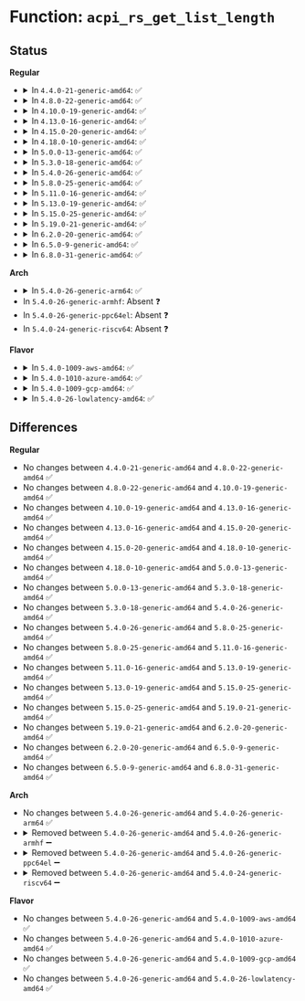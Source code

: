 # Function: <code>acpi_rs_get_list_length</code>

## Status
<b>Regular</b>
<ul>
<li>
<details>
<summary>In <code>4.4.0-21-generic-amd64</code>: ✅</summary>

```c
acpi_status acpi_rs_get_list_length(u8 * aml_buffer, u32 aml_buffer_length, acpi_size * size_needed)
```

```json
{
  "name": "acpi_rs_get_list_length",
  "collision_type": "Unique Global",
  "inline_type": "No",
  "funcs": [
    {
      "addr": 18446744071583705466,
      "name": "acpi_rs_get_list_length",
      "external": true,
      "loc": "drivers/acpi/acpica/rscalc.c:397",
      "file": "drivers/acpi/acpica/rscalc.c",
      "inline": "seen, unknown",
      "caller_inline": [],
      "caller_func": [
        "drivers/acpi/acpica/rscreate.c:acpi_buffer_to_resource",
        "drivers/acpi/acpica/rscreate.c:acpi_rs_create_resource_list"
      ]
    }
  ],
  "symbols": [
    {
      "addr": 18446744071583705466,
      "name": "acpi_rs_get_list_length",
      "section": ".text",
      "bind": "STB_GLOBAL",
      "size": 504
    }
  ]
}
```
</details>
</li>
<li>
<details>
<summary>In <code>4.8.0-22-generic-amd64</code>: ✅</summary>

```c
acpi_status acpi_rs_get_list_length(u8 * aml_buffer, u32 aml_buffer_length, acpi_size * size_needed)
```

```json
{
  "name": "acpi_rs_get_list_length",
  "collision_type": "Unique Global",
  "inline_type": "No",
  "funcs": [
    {
      "addr": 18446744071584029855,
      "name": "acpi_rs_get_list_length",
      "external": true,
      "loc": "drivers/acpi/acpica/rscalc.c:400",
      "file": "drivers/acpi/acpica/rscalc.c",
      "inline": "seen, unknown",
      "caller_inline": [],
      "caller_func": [
        "drivers/acpi/acpica/rscreate.c:acpi_rs_create_resource_list",
        "drivers/acpi/acpica/rscreate.c:acpi_buffer_to_resource"
      ]
    }
  ],
  "symbols": [
    {
      "addr": 18446744071584029855,
      "name": "acpi_rs_get_list_length",
      "section": ".text",
      "bind": "STB_GLOBAL",
      "size": 514
    }
  ]
}
```
</details>
</li>
<li>
<details>
<summary>In <code>4.10.0-19-generic-amd64</code>: ✅</summary>

```c
acpi_status acpi_rs_get_list_length(u8 * aml_buffer, u32 aml_buffer_length, acpi_size * size_needed)
```

```json
{
  "name": "acpi_rs_get_list_length",
  "collision_type": "Unique Global",
  "inline_type": "No",
  "funcs": [
    {
      "addr": 18446744071584172013,
      "name": "acpi_rs_get_list_length",
      "external": true,
      "loc": "drivers/acpi/acpica/rscalc.c:400",
      "file": "drivers/acpi/acpica/rscalc.c",
      "inline": "seen, unknown",
      "caller_inline": [],
      "caller_func": [
        "drivers/acpi/acpica/rscreate.c:acpi_rs_create_resource_list",
        "drivers/acpi/acpica/rscreate.c:acpi_buffer_to_resource"
      ]
    }
  ],
  "symbols": [
    {
      "addr": 18446744071584172013,
      "name": "acpi_rs_get_list_length",
      "section": ".text",
      "bind": "STB_GLOBAL",
      "size": 514
    }
  ]
}
```
</details>
</li>
<li>
<details>
<summary>In <code>4.13.0-16-generic-amd64</code>: ✅</summary>

```c
acpi_status acpi_rs_get_list_length(u8 * aml_buffer, u32 aml_buffer_length, acpi_size * size_needed)
```

```json
{
  "name": "acpi_rs_get_list_length",
  "collision_type": "Unique Global",
  "inline_type": "No",
  "funcs": [
    {
      "addr": 18446744071584239598,
      "name": "acpi_rs_get_list_length",
      "external": true,
      "loc": "drivers/acpi/acpica/rscalc.c:477",
      "file": "drivers/acpi/acpica/rscalc.c",
      "inline": "seen, unknown",
      "caller_inline": [],
      "caller_func": [
        "drivers/acpi/acpica/rscreate.c:acpi_rs_create_resource_list",
        "drivers/acpi/acpica/rscreate.c:acpi_buffer_to_resource"
      ]
    }
  ],
  "symbols": [
    {
      "addr": 18446744071584239598,
      "name": "acpi_rs_get_list_length",
      "section": ".text",
      "bind": "STB_GLOBAL",
      "size": 687
    }
  ]
}
```
</details>
</li>
<li>
<details>
<summary>In <code>4.15.0-20-generic-amd64</code>: ✅</summary>

```c
acpi_status acpi_rs_get_list_length(u8 * aml_buffer, u32 aml_buffer_length, acpi_size * size_needed)
```

```json
{
  "name": "acpi_rs_get_list_length",
  "collision_type": "Unique Global",
  "inline_type": "No",
  "funcs": [
    {
      "addr": 18446744071584591753,
      "name": "acpi_rs_get_list_length",
      "external": true,
      "loc": "drivers/acpi/acpica/rscalc.c:477",
      "file": "drivers/acpi/acpica/rscalc.c",
      "inline": "seen, unknown",
      "caller_inline": [],
      "caller_func": [
        "drivers/acpi/acpica/rscreate.c:acpi_rs_create_resource_list",
        "drivers/acpi/acpica/rscreate.c:acpi_buffer_to_resource"
      ]
    }
  ],
  "symbols": [
    {
      "addr": 18446744071584591753,
      "name": "acpi_rs_get_list_length",
      "section": ".text",
      "bind": "STB_GLOBAL",
      "size": 955
    }
  ]
}
```
</details>
</li>
<li>
<details>
<summary>In <code>4.18.0-10-generic-amd64</code>: ✅</summary>

```c
acpi_status acpi_rs_get_list_length(u8 * aml_buffer, u32 aml_buffer_length, acpi_size * size_needed)
```

```json
{
  "name": "acpi_rs_get_list_length",
  "collision_type": "Unique Global",
  "inline_type": "No",
  "funcs": [
    {
      "addr": 18446744071584817496,
      "name": "acpi_rs_get_list_length",
      "external": true,
      "loc": "drivers/acpi/acpica/rscalc.c:441",
      "file": "drivers/acpi/acpica/rscalc.c",
      "inline": "seen, unknown",
      "caller_inline": [],
      "caller_func": [
        "drivers/acpi/acpica/rscreate.c:acpi_rs_create_resource_list",
        "drivers/acpi/acpica/rscreate.c:acpi_buffer_to_resource"
      ]
    }
  ],
  "symbols": [
    {
      "addr": 18446744071584817496,
      "name": "acpi_rs_get_list_length",
      "section": ".text",
      "bind": "STB_GLOBAL",
      "size": 958
    }
  ]
}
```
</details>
</li>
<li>
<details>
<summary>In <code>5.0.0-13-generic-amd64</code>: ✅</summary>

```c
acpi_status acpi_rs_get_list_length(u8 * aml_buffer, u32 aml_buffer_length, acpi_size * size_needed)
```

```json
{
  "name": "acpi_rs_get_list_length",
  "collision_type": "Unique Global",
  "inline_type": "No",
  "funcs": [
    {
      "addr": 18446744071584920408,
      "name": "acpi_rs_get_list_length",
      "external": true,
      "loc": "drivers/acpi/acpica/rscalc.c:441",
      "file": "drivers/acpi/acpica/rscalc.c",
      "inline": "seen, unknown",
      "caller_inline": [],
      "caller_func": [
        "drivers/acpi/acpica/rscreate.c:acpi_rs_create_resource_list",
        "drivers/acpi/acpica/rscreate.c:acpi_buffer_to_resource"
      ]
    }
  ],
  "symbols": [
    {
      "addr": 18446744071584920408,
      "name": "acpi_rs_get_list_length",
      "section": ".text",
      "bind": "STB_GLOBAL",
      "size": 968
    }
  ]
}
```
</details>
</li>
<li>
<details>
<summary>In <code>5.3.0-18-generic-amd64</code>: ✅</summary>

```c
acpi_status acpi_rs_get_list_length(u8 * aml_buffer, u32 aml_buffer_length, acpi_size * size_needed)
```

```json
{
  "name": "acpi_rs_get_list_length",
  "collision_type": "Unique Global",
  "inline_type": "No",
  "funcs": [
    {
      "addr": 18446744071585123079,
      "name": "acpi_rs_get_list_length",
      "external": true,
      "loc": "drivers/acpi/acpica/rscalc.c:441",
      "file": "drivers/acpi/acpica/rscalc.c",
      "inline": "seen, unknown",
      "caller_inline": [],
      "caller_func": [
        "drivers/acpi/acpica/rscreate.c:acpi_rs_create_resource_list",
        "drivers/acpi/acpica/rscreate.c:acpi_buffer_to_resource"
      ]
    }
  ],
  "symbols": [
    {
      "addr": 18446744071585123079,
      "name": "acpi_rs_get_list_length",
      "section": ".text",
      "bind": "STB_GLOBAL",
      "size": 967
    }
  ]
}
```
</details>
</li>
<li>
<details>
<summary>In <code>5.4.0-26-generic-amd64</code>: ✅</summary>

```c
acpi_status acpi_rs_get_list_length(u8 * aml_buffer, u32 aml_buffer_length, acpi_size * size_needed)
```

```json
{
  "name": "acpi_rs_get_list_length",
  "collision_type": "Unique Global",
  "inline_type": "No",
  "funcs": [
    {
      "addr": 18446744071585259441,
      "name": "acpi_rs_get_list_length",
      "external": true,
      "loc": "drivers/acpi/acpica/rscalc.c:441",
      "file": "drivers/acpi/acpica/rscalc.c",
      "inline": "seen, unknown",
      "caller_inline": [],
      "caller_func": [
        "drivers/acpi/acpica/rscreate.c:acpi_rs_create_resource_list",
        "drivers/acpi/acpica/rscreate.c:acpi_buffer_to_resource"
      ]
    }
  ],
  "symbols": [
    {
      "addr": 18446744071585259441,
      "name": "acpi_rs_get_list_length",
      "section": ".text",
      "bind": "STB_GLOBAL",
      "size": 967
    }
  ]
}
```
</details>
</li>
<li>
<details>
<summary>In <code>5.8.0-25-generic-amd64</code>: ✅</summary>

```c
acpi_status acpi_rs_get_list_length(u8 * aml_buffer, u32 aml_buffer_length, acpi_size * size_needed)
```

```json
{
  "name": "acpi_rs_get_list_length",
  "collision_type": "Unique Global",
  "inline_type": "No",
  "funcs": [
    {
      "addr": 18446744071585965322,
      "name": "acpi_rs_get_list_length",
      "external": true,
      "loc": "drivers/acpi/acpica/rscalc.c:441",
      "file": "drivers/acpi/acpica/rscalc.c",
      "inline": "seen, unknown",
      "caller_inline": [],
      "caller_func": [
        "drivers/acpi/acpica/rscreate.c:acpi_rs_create_resource_list",
        "drivers/acpi/acpica/rscreate.c:acpi_buffer_to_resource"
      ]
    }
  ],
  "symbols": [
    {
      "addr": 18446744071585965322,
      "name": "acpi_rs_get_list_length",
      "section": ".text",
      "bind": "STB_GLOBAL",
      "size": 967
    }
  ]
}
```
</details>
</li>
<li>
<details>
<summary>In <code>5.11.0-16-generic-amd64</code>: ✅</summary>

```c
acpi_status acpi_rs_get_list_length(u8 * aml_buffer, u32 aml_buffer_length, acpi_size * size_needed)
```

```json
{
  "name": "acpi_rs_get_list_length",
  "collision_type": "Unique Global",
  "inline_type": "No",
  "funcs": [
    {
      "addr": 18446744071586088240,
      "name": "acpi_rs_get_list_length",
      "external": true,
      "loc": "drivers/acpi/acpica/rscalc.c:441",
      "file": "drivers/acpi/acpica/rscalc.c",
      "inline": "seen, unknown",
      "caller_inline": [],
      "caller_func": [
        "drivers/acpi/acpica/rscreate.c:acpi_rs_create_resource_list",
        "drivers/acpi/acpica/rscreate.c:acpi_buffer_to_resource"
      ]
    }
  ],
  "symbols": [
    {
      "addr": 18446744071586088240,
      "name": "acpi_rs_get_list_length",
      "section": ".text",
      "bind": "STB_GLOBAL",
      "size": 967
    }
  ]
}
```
</details>
</li>
<li>
<details>
<summary>In <code>5.13.0-19-generic-amd64</code>: ✅</summary>

```c
acpi_status acpi_rs_get_list_length(u8 * aml_buffer, u32 aml_buffer_length, acpi_size * size_needed)
```

```json
{
  "name": "acpi_rs_get_list_length",
  "collision_type": "Unique Global",
  "inline_type": "No",
  "funcs": [
    {
      "addr": 18446744071585965042,
      "name": "acpi_rs_get_list_length",
      "external": true,
      "loc": "drivers/acpi/acpica/rscalc.c:441",
      "file": "drivers/acpi/acpica/rscalc.c",
      "inline": "seen, unknown",
      "caller_inline": [],
      "caller_func": [
        "drivers/acpi/acpica/rscreate.c:acpi_rs_create_resource_list",
        "drivers/acpi/acpica/rscreate.c:acpi_buffer_to_resource"
      ]
    }
  ],
  "symbols": [
    {
      "addr": 18446744071585965042,
      "name": "acpi_rs_get_list_length",
      "section": ".text",
      "bind": "STB_GLOBAL",
      "size": 967
    }
  ]
}
```
</details>
</li>
<li>
<details>
<summary>In <code>5.15.0-25-generic-amd64</code>: ✅</summary>

```c
acpi_status acpi_rs_get_list_length(u8 * aml_buffer, u32 aml_buffer_length, acpi_size * size_needed)
```

```json
{
  "name": "acpi_rs_get_list_length",
  "collision_type": "Unique Global",
  "inline_type": "No",
  "funcs": [
    {
      "addr": 18446744071586453396,
      "name": "acpi_rs_get_list_length",
      "external": true,
      "loc": "drivers/acpi/acpica/rscalc.c:441",
      "file": "drivers/acpi/acpica/rscalc.c",
      "inline": "seen, unknown",
      "caller_inline": [],
      "caller_func": [
        "drivers/acpi/acpica/rscreate.c:acpi_rs_create_resource_list",
        "drivers/acpi/acpica/rscreate.c:acpi_buffer_to_resource"
      ]
    }
  ],
  "symbols": [
    {
      "addr": 18446744071586453396,
      "name": "acpi_rs_get_list_length",
      "section": ".text",
      "bind": "STB_GLOBAL",
      "size": 967
    }
  ]
}
```
</details>
</li>
<li>
<details>
<summary>In <code>5.19.0-21-generic-amd64</code>: ✅</summary>

```c
acpi_status acpi_rs_get_list_length(u8 * aml_buffer, u32 aml_buffer_length, acpi_size * size_needed)
```

```json
{
  "name": "acpi_rs_get_list_length",
  "collision_type": "Unique Global",
  "inline_type": "No",
  "funcs": [
    {
      "addr": 18446744071587705353,
      "name": "acpi_rs_get_list_length",
      "external": true,
      "loc": "drivers/acpi/acpica/rscalc.c:441",
      "file": "drivers/acpi/acpica/rscalc.c",
      "inline": "seen, unknown",
      "caller_inline": [],
      "caller_func": [
        "drivers/acpi/acpica/rscreate.c:acpi_rs_create_resource_list",
        "drivers/acpi/acpica/rscreate.c:acpi_buffer_to_resource"
      ]
    }
  ],
  "symbols": [
    {
      "addr": 18446744071587705353,
      "name": "acpi_rs_get_list_length",
      "section": ".text",
      "bind": "STB_GLOBAL",
      "size": 994
    }
  ]
}
```
</details>
</li>
<li>
<details>
<summary>In <code>6.2.0-20-generic-amd64</code>: ✅</summary>

```c
acpi_status acpi_rs_get_list_length(u8 * aml_buffer, u32 aml_buffer_length, acpi_size * size_needed)
```

```json
{
  "name": "acpi_rs_get_list_length",
  "collision_type": "Unique Global",
  "inline_type": "No",
  "funcs": [
    {
      "addr": 18446744071589020480,
      "name": "acpi_rs_get_list_length",
      "external": true,
      "loc": "drivers/acpi/acpica/rscalc.c:441",
      "file": "drivers/acpi/acpica/rscalc.c",
      "inline": "seen, unknown",
      "caller_inline": [],
      "caller_func": [
        "drivers/acpi/acpica/rscreate.c:acpi_rs_create_resource_list",
        "drivers/acpi/acpica/rscreate.c:acpi_buffer_to_resource"
      ]
    }
  ],
  "symbols": [
    {
      "addr": 18446744071589020480,
      "name": "acpi_rs_get_list_length",
      "section": ".text",
      "bind": "STB_GLOBAL",
      "size": 1112
    }
  ]
}
```
</details>
</li>
<li>
<details>
<summary>In <code>6.5.0-9-generic-amd64</code>: ✅</summary>

```c
acpi_status acpi_rs_get_list_length(u8 * aml_buffer, u32 aml_buffer_length, acpi_size * size_needed)
```

```json
{
  "name": "acpi_rs_get_list_length",
  "collision_type": "Unique Global",
  "inline_type": "No",
  "funcs": [
    {
      "addr": 18446744071589311312,
      "name": "acpi_rs_get_list_length",
      "external": true,
      "loc": "drivers/acpi/acpica/rscalc.c:451",
      "file": "drivers/acpi/acpica/rscalc.c",
      "inline": "seen, unknown",
      "caller_inline": [],
      "caller_func": [
        "drivers/acpi/acpica/rscreate.c:acpi_rs_create_resource_list",
        "drivers/acpi/acpica/rscreate.c:acpi_buffer_to_resource"
      ]
    }
  ],
  "symbols": [
    {
      "addr": 18446744071589311312,
      "name": "acpi_rs_get_list_length",
      "section": ".text",
      "bind": "STB_GLOBAL",
      "size": 1101
    }
  ]
}
```
</details>
</li>
<li>
<details>
<summary>In <code>6.8.0-31-generic-amd64</code>: ✅</summary>

```c
acpi_status acpi_rs_get_list_length(u8 * aml_buffer, u32 aml_buffer_length, acpi_size * size_needed)
```

```json
{
  "name": "acpi_rs_get_list_length",
  "collision_type": "Unique Global",
  "inline_type": "No",
  "funcs": [
    {
      "addr": 18446744071589618080,
      "name": "acpi_rs_get_list_length",
      "external": true,
      "loc": "drivers/acpi/acpica/rscalc.c:451",
      "file": "drivers/acpi/acpica/rscalc.c",
      "inline": "seen, unknown",
      "caller_inline": [],
      "caller_func": [
        "drivers/acpi/acpica/rscreate.c:acpi_rs_create_resource_list",
        "drivers/acpi/acpica/rscreate.c:acpi_buffer_to_resource"
      ]
    }
  ],
  "symbols": [
    {
      "addr": 18446744071589618080,
      "name": "acpi_rs_get_list_length",
      "section": ".text",
      "bind": "STB_GLOBAL",
      "size": 1101
    }
  ]
}
```
</details>
</li>
</ul>
<b>Arch</b>
<ul>
<li>
<details>
<summary>In <code>5.4.0-26-generic-arm64</code>: ✅</summary>

```c
acpi_status acpi_rs_get_list_length(u8 * aml_buffer, u32 aml_buffer_length, acpi_size * size_needed)
```

```json
{
  "name": "acpi_rs_get_list_length",
  "collision_type": "Unique Global",
  "inline_type": "No",
  "funcs": [
    {
      "addr": 18446603336497579648,
      "name": "acpi_rs_get_list_length",
      "external": true,
      "loc": "drivers/acpi/acpica/rscalc.c:441",
      "file": "drivers/acpi/acpica/rscalc.c",
      "inline": "seen, unknown",
      "caller_inline": [],
      "caller_func": [
        "drivers/acpi/acpica/rscreate.c:acpi_rs_create_resource_list",
        "drivers/acpi/acpica/rscreate.c:acpi_buffer_to_resource"
      ]
    }
  ],
  "symbols": [
    {
      "addr": 18446603336497579648,
      "name": "acpi_rs_get_list_length",
      "section": ".text",
      "bind": "STB_GLOBAL",
      "size": 708
    }
  ]
}
```
</details>
</li>
<li>
In <code>5.4.0-26-generic-armhf</code>: Absent ❓
</li>
<li>
In <code>5.4.0-26-generic-ppc64el</code>: Absent ❓
</li>
<li>
In <code>5.4.0-24-generic-riscv64</code>: Absent ❓
</li>
</ul>
<b>Flavor</b>
<ul>
<li>
<details>
<summary>In <code>5.4.0-1009-aws-amd64</code>: ✅</summary>

```c
acpi_status acpi_rs_get_list_length(u8 * aml_buffer, u32 aml_buffer_length, acpi_size * size_needed)
```

```json
{
  "name": "acpi_rs_get_list_length",
  "collision_type": "Unique Global",
  "inline_type": "No",
  "funcs": [
    {
      "addr": 18446744071585110340,
      "name": "acpi_rs_get_list_length",
      "external": true,
      "loc": "drivers/acpi/acpica/rscalc.c:441",
      "file": "drivers/acpi/acpica/rscalc.c",
      "inline": "seen, unknown",
      "caller_inline": [],
      "caller_func": [
        "drivers/acpi/acpica/rscreate.c:acpi_rs_create_resource_list",
        "drivers/acpi/acpica/rscreate.c:acpi_buffer_to_resource"
      ]
    }
  ],
  "symbols": [
    {
      "addr": 18446744071585110340,
      "name": "acpi_rs_get_list_length",
      "section": ".text",
      "bind": "STB_GLOBAL",
      "size": 702
    }
  ]
}
```
</details>
</li>
<li>
<details>
<summary>In <code>5.4.0-1010-azure-amd64</code>: ✅</summary>

```c
acpi_status acpi_rs_get_list_length(u8 * aml_buffer, u32 aml_buffer_length, acpi_size * size_needed)
```

```json
{
  "name": "acpi_rs_get_list_length",
  "collision_type": "Unique Global",
  "inline_type": "No",
  "funcs": [
    {
      "addr": 18446744071585025662,
      "name": "acpi_rs_get_list_length",
      "external": true,
      "loc": "drivers/acpi/acpica/rscalc.c:441",
      "file": "drivers/acpi/acpica/rscalc.c",
      "inline": "seen, unknown",
      "caller_inline": [],
      "caller_func": [
        "drivers/acpi/acpica/rscreate.c:acpi_rs_create_resource_list",
        "drivers/acpi/acpica/rscreate.c:acpi_buffer_to_resource"
      ]
    }
  ],
  "symbols": [
    {
      "addr": 18446744071585025662,
      "name": "acpi_rs_get_list_length",
      "section": ".text",
      "bind": "STB_GLOBAL",
      "size": 702
    }
  ]
}
```
</details>
</li>
<li>
<details>
<summary>In <code>5.4.0-1009-gcp-amd64</code>: ✅</summary>

```c
acpi_status acpi_rs_get_list_length(u8 * aml_buffer, u32 aml_buffer_length, acpi_size * size_needed)
```

```json
{
  "name": "acpi_rs_get_list_length",
  "collision_type": "Unique Global",
  "inline_type": "No",
  "funcs": [
    {
      "addr": 18446744071585211025,
      "name": "acpi_rs_get_list_length",
      "external": true,
      "loc": "drivers/acpi/acpica/rscalc.c:441",
      "file": "drivers/acpi/acpica/rscalc.c",
      "inline": "seen, unknown",
      "caller_inline": [],
      "caller_func": [
        "drivers/acpi/acpica/rscreate.c:acpi_rs_create_resource_list",
        "drivers/acpi/acpica/rscreate.c:acpi_buffer_to_resource"
      ]
    }
  ],
  "symbols": [
    {
      "addr": 18446744071585211025,
      "name": "acpi_rs_get_list_length",
      "section": ".text",
      "bind": "STB_GLOBAL",
      "size": 967
    }
  ]
}
```
</details>
</li>
<li>
<details>
<summary>In <code>5.4.0-26-lowlatency-amd64</code>: ✅</summary>

```c
acpi_status acpi_rs_get_list_length(u8 * aml_buffer, u32 aml_buffer_length, acpi_size * size_needed)
```

```json
{
  "name": "acpi_rs_get_list_length",
  "collision_type": "Unique Global",
  "inline_type": "No",
  "funcs": [
    {
      "addr": 18446744071585317185,
      "name": "acpi_rs_get_list_length",
      "external": true,
      "loc": "drivers/acpi/acpica/rscalc.c:441",
      "file": "drivers/acpi/acpica/rscalc.c",
      "inline": "seen, unknown",
      "caller_inline": [],
      "caller_func": [
        "drivers/acpi/acpica/rscreate.c:acpi_rs_create_resource_list",
        "drivers/acpi/acpica/rscreate.c:acpi_buffer_to_resource"
      ]
    }
  ],
  "symbols": [
    {
      "addr": 18446744071585317185,
      "name": "acpi_rs_get_list_length",
      "section": ".text",
      "bind": "STB_GLOBAL",
      "size": 967
    }
  ]
}
```
</details>
</li>
</ul>

## Differences
<b>Regular</b>
<ul>
<li>
No changes between <code>4.4.0-21-generic-amd64</code> and <code>4.8.0-22-generic-amd64</code> ✅
</li>
<li>
No changes between <code>4.8.0-22-generic-amd64</code> and <code>4.10.0-19-generic-amd64</code> ✅
</li>
<li>
No changes between <code>4.10.0-19-generic-amd64</code> and <code>4.13.0-16-generic-amd64</code> ✅
</li>
<li>
No changes between <code>4.13.0-16-generic-amd64</code> and <code>4.15.0-20-generic-amd64</code> ✅
</li>
<li>
No changes between <code>4.15.0-20-generic-amd64</code> and <code>4.18.0-10-generic-amd64</code> ✅
</li>
<li>
No changes between <code>4.18.0-10-generic-amd64</code> and <code>5.0.0-13-generic-amd64</code> ✅
</li>
<li>
No changes between <code>5.0.0-13-generic-amd64</code> and <code>5.3.0-18-generic-amd64</code> ✅
</li>
<li>
No changes between <code>5.3.0-18-generic-amd64</code> and <code>5.4.0-26-generic-amd64</code> ✅
</li>
<li>
No changes between <code>5.4.0-26-generic-amd64</code> and <code>5.8.0-25-generic-amd64</code> ✅
</li>
<li>
No changes between <code>5.8.0-25-generic-amd64</code> and <code>5.11.0-16-generic-amd64</code> ✅
</li>
<li>
No changes between <code>5.11.0-16-generic-amd64</code> and <code>5.13.0-19-generic-amd64</code> ✅
</li>
<li>
No changes between <code>5.13.0-19-generic-amd64</code> and <code>5.15.0-25-generic-amd64</code> ✅
</li>
<li>
No changes between <code>5.15.0-25-generic-amd64</code> and <code>5.19.0-21-generic-amd64</code> ✅
</li>
<li>
No changes between <code>5.19.0-21-generic-amd64</code> and <code>6.2.0-20-generic-amd64</code> ✅
</li>
<li>
No changes between <code>6.2.0-20-generic-amd64</code> and <code>6.5.0-9-generic-amd64</code> ✅
</li>
<li>
No changes between <code>6.5.0-9-generic-amd64</code> and <code>6.8.0-31-generic-amd64</code> ✅
</li>
</ul>
<b>Arch</b>
<ul>
<li>
No changes between <code>5.4.0-26-generic-amd64</code> and <code>5.4.0-26-generic-arm64</code> ✅
</li>
<li>
<details>
<summary>Removed between <code>5.4.0-26-generic-amd64</code> and <code>5.4.0-26-generic-armhf</code> ➖</summary>

```c
acpi_status acpi_rs_get_list_length(u8 * aml_buffer, u32 aml_buffer_length, acpi_size * size_needed)
```
</details>
</li>
<li>
<details>
<summary>Removed between <code>5.4.0-26-generic-amd64</code> and <code>5.4.0-26-generic-ppc64el</code> ➖</summary>

```c
acpi_status acpi_rs_get_list_length(u8 * aml_buffer, u32 aml_buffer_length, acpi_size * size_needed)
```
</details>
</li>
<li>
<details>
<summary>Removed between <code>5.4.0-26-generic-amd64</code> and <code>5.4.0-24-generic-riscv64</code> ➖</summary>

```c
acpi_status acpi_rs_get_list_length(u8 * aml_buffer, u32 aml_buffer_length, acpi_size * size_needed)
```
</details>
</li>
</ul>
<b>Flavor</b>
<ul>
<li>
No changes between <code>5.4.0-26-generic-amd64</code> and <code>5.4.0-1009-aws-amd64</code> ✅
</li>
<li>
No changes between <code>5.4.0-26-generic-amd64</code> and <code>5.4.0-1010-azure-amd64</code> ✅
</li>
<li>
No changes between <code>5.4.0-26-generic-amd64</code> and <code>5.4.0-1009-gcp-amd64</code> ✅
</li>
<li>
No changes between <code>5.4.0-26-generic-amd64</code> and <code>5.4.0-26-lowlatency-amd64</code> ✅
</li>
</ul>
